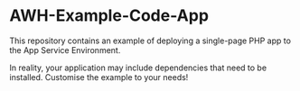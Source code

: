 # AWH-Example-Code-App

This repository contains an example of deploying a single-page PHP app to the App Service Environment.

In reality, your application may include dependencies that need to be installed. Customise the example to your needs!
